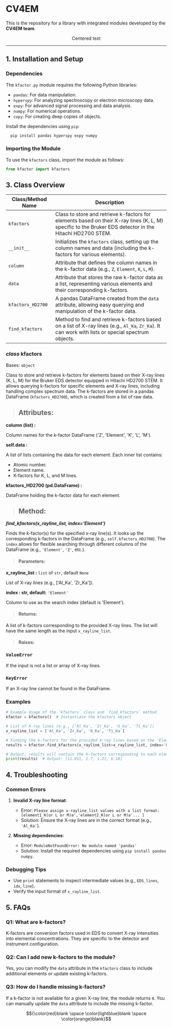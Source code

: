 # CV4EM

This is the repository for a library with integrated modules developed by the **CV4EM team**.

<p align="center">Centered text</p>

---
## 1. Installation and Setup
### Dependencies
The `kfactor.py` module requires the following Python libraries:

   - `pandas`: For data manipulation.
   - `hyperspy`: For analyzing spectroscopy or electron microscopy data.
   - `expy`: For advanced signal processing and data analysis.
   -  `numpy`: For numerical operations.
   - `copy`: For creating deep copies of objects.

Install the dependencies using `pip`:
```python 
  pip install pandas hyperspy expy numpy 
```
### Importing the Module
To use the `kfactors` class, import the module as follows:
```python
from kfactor import kfactors
```
## 3. Class Overview
|Class/Method Name |	Description |
| -----------------| -------------|
| `kfactors` | Class to store and retrieve k-factors for elements based on their X-ray lines (K, L, M) specific to the Bruker EDS detector in the Hitachi HD2700 STEM. | 
| `__init__`	| Initializes the `kfactors` class, setting up the column names and data (including the k-factors for various elements). | 
| `column`	| Attribute that defines the column names in the k-factor data (e.g., `Z`, `Element`, `K`, `L`, `M`). | 
| `data` | 	Attribute that stores the raw k-factor data as a list, representing various elements and their corresponding k-factors. | 
| `kfactors_HD2700`	| A pandas DataFrame created from the `data` attribute, allowing easy querying and manipulation of the k-factor data. | 
| `find_kfactors`	| Method to find and retrieve k-factors based on a list of X-ray lines (e.g., `Al_Ka`, `Zr_Ka`). It can work with lists or special spectrum objects.| 

### _class_ **kfactors**
Bases: `object`

Class to store and retrieve k-factors for elements based on their X-ray lines (K, L, M) for the Bruker EDS detector equipped in Hitachi HD2700 STEM. It allows querying k-factors for specific elements and X-ray lines, including handling complex spectrum data. The k-factors are stored in a pandas DataFrame (`kfactors_HD2700`), which is created from a list of raw data.

> ## **Attributes:**

 **column (list) :**
 
 Column names for the k-factor DataFrame ('Z', 'Element', 'K', 'L', 'M').

**self.data :**

A list of lists containing the data for each element. Each inner list contains: 
  - Atomic number.
  - Element name.
  - K-factors for K, L, and M lines.

**kfactors_HD2700 (pd.DataFrame) :** 

 DataFrame holding the k-factor data for each element.


> ## **Method:**
_**find_kfactors(x_rayline_list, index='Element')**_

Finds the k-factor(s) for the specified x-ray line(s). It looks up the corresponding k-factors in the DataFrame (e.g., `self.kfactors_HD2700`). The `index` allows for flexible searching through different columns of the DataFrame (e.g., `'Element'`, `'Z'`, etc.).

> #### **Parameters:**

**x_rayline_list :** `list` of `str`, default `None`

List of X-ray lines (e.g., ['Al_Ka', 'Zr_Ka']).

**index : str, default:** `'Element'`

Column to use as the search index (default is 'Element').


> #### **Returns:**
A list of k-factors corresponding to the provided X-ray lines. The list will have the same length as the input `x_rayline_list`.

> #### **Raises:**
### `ValueError`

  If the input is not a list or array of X-ray lines.
  
 ### `KeyError` 
 
 If an X-ray line cannot be found in the DataFrame.


### Examples

```python
# Example Usage of the `kfactors` class and `find_kfactors` method
kfactor = kfactors()  # Instantiate the kfactors object

# List of X-ray lines (e.g., ['Al_Ka', 'Zr_Ka', 'O_Ka', 'Ti_Ka'])
x_rayline_list = ['Al_Ka', 'Zr_Ka', 'O_Ka', 'Ti_Ka']

# Finding the k-factors for the provided X-ray lines based on the 'Element' column
results = kfactor.find_kfactors(x_rayline_list=x_rayline_list, index='Element')

# Output: results will contain the k-factors corresponding to each element's X-ray line in the list
print(results)  # Output: [11.011, 1.7, 1.21, 6.18]
````



## 4. Troubleshooting
### Common Errors
  1. **Invalid X-ray line format**:
     - Error: `Please assign x-rayline_list values with a list format: [element1_K(or L or M)a','element2_K(or L or M)a'... ]`
     - Solution: Ensure the X-ray lines are in the correct format (e.g., `'Al_Ka'`).

2. **Missing dependencies**:
    - Error: `ModuleNotFoundError: No module named 'pandas'`
    - Solution: Install the required dependencies using `pip install pandas numpy`.

### Debugging Tips
  - Use `print` statements to inspect intermediate values (e.g., `EDS_lines`, `idx`, `line`).
  - Verify the input format of `x_rayline_list`.

## 5. FAQs
### **Q1: What are k-factors?**
K-factors are conversion factors used in EDS to convert X-ray intensities into elemental concentrations. They are specific to the detector and instrument configuration.

### **Q2: Can I add new k-factors to the module?**
Yes, you can modify the `data` attribute in the `kfactors` class to include additional elements or update existing k-factors.

### **Q3: How do I handle missing k-factors?**
If a k-factor is not available for a given X-ray line, the module returns `0`. You can manually update the `data` attribute to include the missing k-factor.

$${\color{red}blank \space \color{lightblue}blank \space \color{orange}blank}$$
